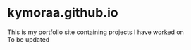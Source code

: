 # kymoraa.github.io
This is my portfolio site containing projects I have worked on <br>
To be updated 
